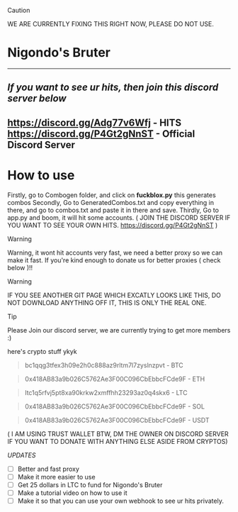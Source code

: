 > [!CAUTION]
> WE ARE CURRENTLY FIXING THIS RIGHT NOW, PLEASE DO NOT USE.






# Nigondo's Bruter
-----------------

***If you want to see ur hits, then join this discord server below***
------------
https://discord.gg/Adg77v6Wfj - HITS
https://discord.gg/P4Gt2gNnST - Official Discord Server
------------

# How to use

Firstly, go to Combogen folder, and click on **fuckblox.py** this generates combos
Secondly, Go to GeneratedCombos.txt and copy everything in there, and go to combos.txt and paste it in there and save.
Thirdly, Go to app.py and boom, it will hit some accounts.
( JOIN THE DISCORD SERVER IF YOU WANT TO SEE YOUR OWN HITS. https://discord.gg/P4Gt2gNnST )


> [!WARNING]
> Warning, it wont hit accounts very fast, we need a better proxy so we can make it fast. If you're kind enough to donate us for better proxies ( check below )!!

> [!WARNING]
> IF YOU SEE ANOTHER GIT PAGE WHICH EXCATLY LOOKS LIKE THIS, DO NOT DOWNLOAD ANYTHING OFF IT, THIS IS ONLY THE REAL ONE.

> [!TIP]
> Please Join our discord server, we are currently trying to get more members :)



here's crypto stuff ykyk

> bc1qqg3tfex3h09e2h0c888az9rltm7l7zyslnzpvt - BTC

> 0x418AB83a9b026C5762Ae3F00C096CbEbbcFCde9F - ETH

> ltc1q5rfvj5pt8xa90krkw2xmffhh23293az0q4skx6 - LTC

> 0x418AB83a9b026C5762Ae3F00C096CbEbbcFCde9F - SOL

> 0x418AB83a9b026C5762Ae3F00C096CbEbbcFCde9F - USDT 

( I AM USING TRUST WALLET BTW, DM THE OWNER ON DISCORD SERVER IF YOU WANT TO DONATE WITH ANYTHING ELSE ASIDE FROM CRYPTOS)


*UPDATES*

- [ ] Better and fast proxy
- [ ] Make it more easier to use
- [ ] Get 25 dollars in LTC to fund for Nigondo's Bruter
- [ ] Make a tutorial video on how to use it
- [ ] Make it so that you can use your own webhook to see ur hits privately.

